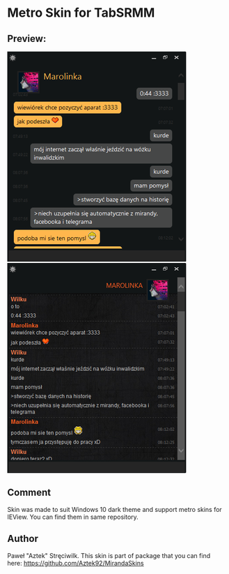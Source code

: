 # Metro Skin for TabSRMM

## Preview:
![Preview 1](https://raw.githubusercontent.com/miranda-ng/addons/master/IEView/Metro%20Clouds/preview.png) 
![Preview 2](https://raw.githubusercontent.com/miranda-ng/addons/master/IEView/Metro/preview.png) 

## Comment
Skin was made to suit Windows 10 dark theme and support metro skins for IEView.
You can find them in same repository. 

## Author
Paweł "Aztek" Stręciwilk. This skin is part of package that you can find here:
https://github.com/Aztek92/MirandaSkins
